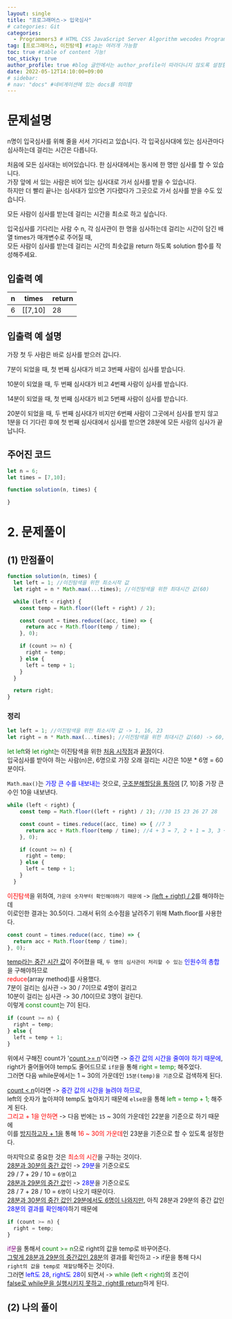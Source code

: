 ```yaml
---
layout: single
title: "프로그래머스-> 입국심사"
# categories: Git
categories:
  - Programmers3 # HTML CSS JavaScript Server Algorithm wecodes Programmers1 Programmers2 CS Github Blog
tag: [프로그래머스, 이진탐색] #tag는 여러개 가능함
toc: true #table of content 기능!
toc_sticky: true
author_profile: true #blog 글안에서는 author_profile이 따라다니지 않도록 설정함  
date: 2022-05-12T14:10:00+09:00  
# sidebar:
# nav: "docs" #네비게이션에 있는 docs를 의미함
---
```


# 문제설명

n명이 입국심사를 위해 줄을 서서 기다리고 있습니다. 각 입국심사대에 있는 심사관마다 심사하는데 걸리는 시간은 다릅니다.  

처음에 모든 심사대는 비어있습니다. 한 심사대에서는 동시에 한 명만 심사를 할 수 있습니다.  
가장 앞에 서 있는 사람은 비어 있는 심사대로 가서 심사를 받을 수 있습니다.   
하지만 더 빨리 끝나는 심사대가 있으면 기다렸다가 그곳으로 가서 심사를 받을 수도 있습니다.  

모든 사람이 심사를 받는데 걸리는 시간을 최소로 하고 싶습니다.  

입국심사를 기다리는 사람 수 n, 각 심사관이 한 명을 심사하는데 걸리는 시간이 담긴 배열 times가 매개변수로 주어질 때,  
모든 사람이 심사를 받는데 걸리는 시간의 최솟값을 return 하도록 solution 함수를 작성해주세요.  

## 입출력 예

|     n     |     times     | return       |
| :----------: | :----------: | ------------ |
| 6 | [[7,10] | 28 |

## 입출력 예 설명
가장 첫 두 사람은 바로 심사를 받으러 갑니다.  

7분이 되었을 때, 첫 번째 심사대가 비고 3번째 사람이 심사를 받습니다.  

10분이 되었을 때, 두 번째 심사대가 비고 4번째 사람이 심사를 받습니다.  

14분이 되었을 때, 첫 번째 심사대가 비고 5번째 사람이 심사를 받습니다.  

20분이 되었을 때, 두 번째 심사대가 비지만 6번째 사람이 그곳에서 심사를 받지 않고   
1분을 더 기다린 후에 첫 번째 심사대에서 심사를 받으면 28분에 모든 사람의 심사가 끝납니다.  

## 주어진 코드

```js
let n = 6;
let times = [7,10];

function solution(n, times) {

}
```

# 2. 문제풀이
## (1) 만점풀이

```js
function solution(n, times) {
  let left = 1; //이진탐색을 위한 최소시작 값
  let right = n * Math.max(...times); //이진탐색을 위한 최대시간 값(60)

  while (left < right) {
    const temp = Math.floor((left + right) / 2);

    const count = times.reduce((acc, time) => {
      return acc + Math.floor(temp / time);
    }, 0);

    if (count >= n) {
      right = temp;
    } else {
      left = temp + 1;
    }
  }

  return right;
}
```

### 정리

```js
let left = 1; //이진탐색을 위한 최소시작 값 -> 1, 16, 23
let right = n * Math.max(...times); //이진탐색을 위한 최대시간 값(60) -> 60, 30
```

<span style="color:green">let left</span>와 <span style="color:green">let right</span>는 이진탐색을 위한 <u>처음 시작점</u>과 <u>끝점</u>이다.  
입국심사를 받아야 하는 사람(n)은, 6명으로 가장 오래 걸리는 시간은 10분 * 6명 = 60분이다.  

`Math.max()`는 <span style="color:blue">가장 큰 수를 내보내는</span> 것으로, <u>구조분해할당을 통하여</u> [7, 10]중 가장 큰 수인 10을 내보낸다.  

```js
while (left < right) {
    const temp = Math.floor((left + right) / 2); //30 15 23 26 27 28

    const count = times.reduce((acc, time) => { //7 3
      return acc + Math.floor(temp / time); //4 + 3 = 7, 2 + 1 = 3, 3 + 2 = 5, 3 + 2 = 5
    }, 0);

    if (count >= n) {
      right = temp;
    } else {
      left = temp + 1;
    }
  }
```

<span style="color:red">이진탐색</span>을 위하여, `가운데 숫자부터 확인해야하기 때문에` -> <u>(left + right) / 2</u>를 해야하는데  
이로인한 결과는 30.5이다. 그래서 뒤의 소수점을 날려주기 위해 Math.floor를 사용한다.  

```js
const count = times.reduce((acc, time) => {
  return acc + Math.floor(temp / time);
}, 0);
``` 

<u>temp라는 중간 시간 값</u>이 주어졌을 때, `두 명의 심사관이 처리할 수 있는` <span style="color:blue">인원수의 총합</span>을 구해야하므로  
<span style="color:red">reduce</span>(array method)를 사용했다.  
7분이 걸리는 심사관 -> 30 / 7이므로 4명이 걸리고  
10분이 걸리는 심사관 -> 30 /10이므로 3명이 걸린다.  
이렇게 <span style="color:green">const count</span>는 7이 된다.  

```js
if (count >= n) {
  right = temp;
} else {
  left = temp + 1;
}
```

위에서 구해진 count가 '<u>count >= n</u>'이라면 -> <span style="color:blue"> 중간 값의 시간을 줄여야 하기 때문에</span>,  
right가 줄어들어야 temp도 줄어드므로 `if문`을 통해 <span style="color:green">right = temp;</span> 해주었다.  
그러면 다음 while문에서는 1 ~ 30의 가운데인 `15분(temp)을 기준`으로 검색하게 된다.  

<u>count < n</u>이라면 -> <span style="color:blue">중간 값의 시간을 늘려야 하므로</span>,   
left의 숫자가 높아져야 temp도 높아지기 때문에 `else문`을 통해 <span style="color:green">left = temp + 1;</span> 해주게 된다.  
<span style="color:red">그리고 + 1을 안하면</span> -> 다음 번에는 `15` ~ 30의 가운데인 22분을 기준으로 하기 때문에  
이를 <u>방지하고자 + 1을</u> 통해 <span style="color:red">16 ~ 30의 가운데</span>인 23분을 기준으로 할 수 있도록 설정한다.  

마지막으로 중요한 것은 <span style="color:red">최소의 시간</span>을 구하는 것이다.  
<u>28분과 30분의 중간 값</u>인 -> <span style="color:blue">29분</span>을 기준으로도  
29 / 7 + 29 / 10 = `6명`이고  
<u>28분과 29분의 중간 값</u>인 -> <span style="color:blue">28분</span>을 기준으로도  
28 / 7 + 28 / 10 = `6명`이 나오기 때문이다.  
<u>28분과 30분의 중간 값인 29분에서도 6명이 나와지만</u>, 아직 28분과 29분의 중간 값인 <span style="color:blue">28분의 결과를 확인해야</span>하기 때문에  

```js
if (count >= n) {
  right = temp;
}
```

<span style="color:purple">if문</span>을 통해서 <span style="color:green">count >= n</span>으로 right의 값을 temp로 바꾸어준다.  
<u>그렇게 28분과 29분의 중간값인 28분</u>의 결과를 확인하고 -> if문을 통해 다시  
`right의 값을 temp로 재할당`해주는 것이다.  
그러면 <span style="color:blue">left도 28</span>, <span style="color:blue">right도 28</span>이 되면서 -> <span style="color:green">while (left < right)</span>의 조건이  
<u>false로 while문을 실행시키지 못하고, right를 return</u>하게 된다.  

## (2) 나의 풀이


<style>
.red {
  color: ivory;
  background-color: red;
}

.tomato {
  color: ivory;
  background-color: tomato;
}

.blue {
  color: ivory;
  background-color: blue;
}

.royalblue {
  color: ivory;
  background-color: royalblue;
}

.forestgreen {
  color: ivory;
  background-color: forestgreen;
}

.darkorange {
  color: ivory;
  background-color: darkorange;
}
</style>

<!-- ### 2. Link 넣기

```

유형 1: (설명어를 입력) : [gunhee's coding blog](https://gunhee-jeong.github.io/)
유형 2: (URL 자동연결) : <https://gunhee-jeong.github.io/>
유형 3: (동일 파일 내 '문단으로 이동') : [1. Header로 이동](###-1-header)

```

유형 1: (설명어를 입력) : [gunhee's coding blog](https://gunhee-jeong.github.io/)
유형 2: (URL 자동연결) : <https://gunhee-jeong.github.io/>
유형 3: (동일 파일 내 '문단으로 이동') : [1. Header로 이동](#1-header)
유형 3의 방법

1. 특수문자를 제거
2. 스페이스는 -로 바꾸고
3. 대문자는 소문자로!
   그래서 ### 1. Header -> #1-header

## Link: [google][https://www.google.com/]

### 3. 수평선

```

---

```

---

### 4. 라인 바꾸기

```

스페이스바를 2번 눌러주면 다음칸으로
이동할 수 있어요!

```

---

스페이스바를 2번 눌러주면
다음칸으로 이동할 수 있어요!

### 5. list 만들기

```

1. 1번
2. 2번
3. 3번

- 순서없는 list
  - 순서없는 list
    - 순서없는 list

```

1. 1번
2. 2번
3. 3번

- 순서없는 list
  - 순서없는 list
    - 순서없는 list

---

### 6. font 관련

```

**진하게** -> 볼드
_기울여서_ -> 이탤릭체
~~취소선~~ -> 취소선

<ul>밑줄넣기</ul> -> 밑줄
<span style="color:red">빨간 글씨</span> -> 글자색
이것이 `인라인` 입니다 -> 인라인 코드
```

**진하게** -> 볼드
_기울여서_ -> 이탤릭체
~~취소선~~ -> 취소선
<u>밑줄넣기</u> -> 밑줄
<span style="color:red">빨간 글씨</span>
이것이 `인라인` 입니다 -> 인라인 코드

---

### 7. 인용구문

```
> coding
>
> > JavaScript
> >
> > > 내가 프짱!
```

> coding
>
> > JavaScript
> >
> > > 내가 프짱!

---

### 8. 이미지 삽입

```
유형1: ('사이즈를 조절' -> HTML 태그 사용) : <img src="https://gunhee-jeong.github.io/assets/images/blogLogo.png" width="300" height="200">
유형2: (이미지 삽입 후 -> 링크 걸기)
[![이미지](https://gunhee-jeong.github.io/assets/images/blogLogo/blogLogo.png)](https://gunhee-jeong.github.io/)
```

유형1: ('사이즈를 조절' -> HTML 태그 사용) : <img src="https://gunhee-jeong.github.io/assets/images/blogLogo.png" width="300" height="200">
유형2: (이미지 삽입 후 -> 링크 걸기)
[![이미지](https://gunhee-jeong.github.io/assets/images/blogLogo.png)](https://gunhee-jeong.github.io/)

### 9. 표 만들기

```
||국어|영어|
| :--- | ---: | :--: |
|건희 | 100점 | 100점
|철수 | 100점 | 100점
```

|      |  국어 | 영어  |
| :--- | ----: | :---: |
| 건희 | 100점 | 100점 |
| 철수 | 100점 | 100점 |

> - header를 넣고 싶은 경우 ---을 사용하고 :을 이용하여 정렬에 사용함!

### 10. 토글 만들기

```
<details>
<summary>여기를 누르세요</summary>
<div markdown="1">
숨겨진 내용
</div>
</details>
```

<details>
<summary>여기를 누르세요</summary>
<div markdown="1">
숨겨진 내용
</div>
</details> -->
